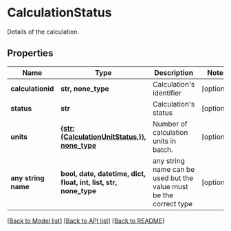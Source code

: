 # CalculationStatus

Details of the calculation.

## Properties
Name | Type | Description | Notes
------------ | ------------- | ------------- | -------------
**calculationid** | **str, none_type** | Calculation&#39;s identifier | [optional] 
**status** | **str** | Calculation&#39;s status | [optional] 
**units** | [**{str: (CalculationUnitStatus,)}, none_type**](CalculationUnitStatus.md) | Number of calculation units in batch. | [optional] 
**any string name** | **bool, date, datetime, dict, float, int, list, str, none_type** | any string name can be used but the value must be the correct type | [optional]

[[Back to Model list]](../README.md#documentation-for-models) [[Back to API list]](../README.md#documentation-for-api-endpoints) [[Back to README]](../README.md)


